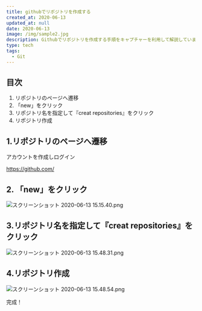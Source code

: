 ```yaml
---
title: githubでリポジトリを作成する
created_at: 2020-06-13
updated_at: null
date: 2020-06-13
image: /img/sample2.jpg
description: Githubでリポジトリを作成する手順をキャプチャーを利用して解説しています。
type: tech
tags:
  - Git
---
```


## 目次

1. リポジトリのページへ遷移
1. 「new」をクリック
1. リポジトリ名を指定して『creat repositories』をクリック
1. リポジトリ作成

## 1.リポジトリのページへ遷移

アカウントを作成しログイン

https://github.com/

## 2. 「new」をクリック

![スクリーンショット 2020-06-13 15.15.40.png](https://qiita-image-store.s3.ap-northeast-1.amazonaws.com/0/199085/c9e98725-3bd9-07ec-edbd-c0c202b0c2c7.png)

## 3.リポジトリ名を指定して『creat repositories』をクリック

![スクリーンショット 2020-06-13 15.48.31.png](https://qiita-image-store.s3.ap-northeast-1.amazonaws.com/0/199085/4d8c6236-cec5-489a-9e42-26b4de86f1a2.png)

## 4.リポジトリ作成

![スクリーンショット 2020-06-13 15.48.54.png](https://qiita-image-store.s3.ap-northeast-1.amazonaws.com/0/199085/f2871975-62d6-ae21-873d-4fd4457f8bbc.png)

完成！